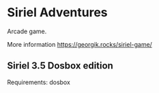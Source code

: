 # Siriel Adventures

Arcade game.

More information https://georgik.rocks/siriel-game/

## Siriel 3.5 Dosbox edition

Requirements: dosbox

